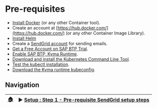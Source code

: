 # Pre-requisites

- [Install Docker](https://docs.docker.com/get-docker/) (or any other Container tool).
- Create an account at [https://hub.docker.com/](https://hub.docker.com/) (or any other Container Image Library).
- [Install Helm](https://helm.sh/docs/intro/install/)
- Create a [SendGrid account](https://sendgrid.com/solutions/email-api/) for sending emails.
- [Get a Free Account on SAP BTP Trial](https://developers.sap.com/tutorials/hcp-create-trial-account.html).
- [Enable SAP BTP, Kyma Runtime](https://developers.sap.com/tutorials/cp-kyma-getting-started.html).
- [Download and install the Kubernetes Command Line Tool](https://developers.sap.com/tutorials/cp-kyma-download-cli.html#d81e7789-ced4-4df6-b4a0-132d8c637077).
- [Test the kubectl installation](https://developers.sap.com/tutorials/cp-kyma-download-cli.html#4709f3b9-b9bc-45f1-89c1-cd6f097c55f5).
- [Download the Kyma runtime kubeconfig](https://developers.sap.com/tutorials/cp-kyma-download-cli.html#2ef10816-b759-4080-a8ec-eadbc3317ebd).

## Navigation

| [:house:](../../README.md) | :arrow_forward: [Setup : Step 1 - Pre-requisite SendGrid setup steps](step-1.md) |
| -------------------------- | -------------------------------------------------------------------------------- |
